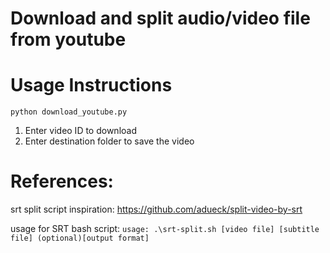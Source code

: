 # Download and split audio/video file from youtube 


# Usage Instructions

`python download_youtube.py `
1. Enter video ID to download
2. Enter destination folder to save the video 



# References:
srt split script inspiration:
https://github.com/adueck/split-video-by-srt

usage for SRT bash script:
`usage: .\srt-split.sh [video file] [subtitle file] (optional)[output format]`



